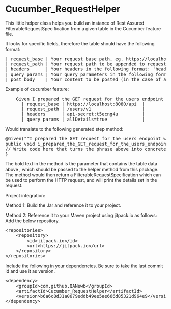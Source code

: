 # Cucumber_RequestHelper
<p>
This little helper class helps you build an instance of Rest Assured FilterableRequestSpecification from a given table in the Cucumber feature file.

It looks for specific fields, therefore the table should have the following format:
<pre>
| request_base | Your request base path, eg. https://localhost:8080/api/v1                                      |
| request_path | Your request path to be appended to request base, eg. users/&ltuser&gt                             |
| headers      | Your headers in the following format: 'headerName:value', comma separated, eg. key:myKey       |
| query_params | Your query parameters in the following format: 'query=value', comma separated, eg. color=black |
| post_body    | Your content to be posted (in the case of a POST request), usually a JSON body                 |
</pre>
Example of cucumber feature:
<pre>
    Given I prepared the GET request for the users endpoint with
      | request_base | https://localhost:8080/api  |
      | request_path | /users/v1                   |
      | headers      | api-secret:t5ecng4u         |
      | query_params | allDetails=true             |
</pre>
Would translate to the following generated step method:
<pre>
@Given("^I prepared the GET request for the users endpoint with$")
public void i_prepared_the_GET_request_for_the_users_endpoint_with(<b>DataTable arg1</b>) throws Exception {
// Write code here that turns the phrase above into concrete actions
}
</pre>
The bold text in the method is the parameter that contains the table data above , which should be passed to the helper method from this package.
The method would then return a FilterableRequestSpecification which can be used to perform the HTTP request, and will print the details set in the request.

Project integration:
<p>
Method 1:
Build the Jar and reference it to your project.
</p>
<p>
Method 2:
Reference it to your Maven project using jitpack.io as follows:
Add the below repository.
</p>
<pre>
&lt;repositories&gt;
	&lt;repository&gt;
		&lt;id&gt;jitpack.io&lt;/id&gt;
		&lt;url&gt;https://jitpack.io&lt;/url&gt;
	&lt;/repository&gt;
&lt;/repositories&gt;
</pre>
Include the following in your dependencies. Be sure to take the last commit id and use it as version.
<pre>
&lt;dependency&gt;
	&lt;groupId&gt;com.github.QANewb&lt;/groupId&gt;
	&lt;artifactId&gt;Cucumber_RequestHelper&lt;/artifactId&gt;
	&lt;version&gt;b6a6c8d31a0679eddb49ee5ae666d85321d964e9&lt;/version&gt;
&lt;/dependency&gt;
</pre>
</p>
